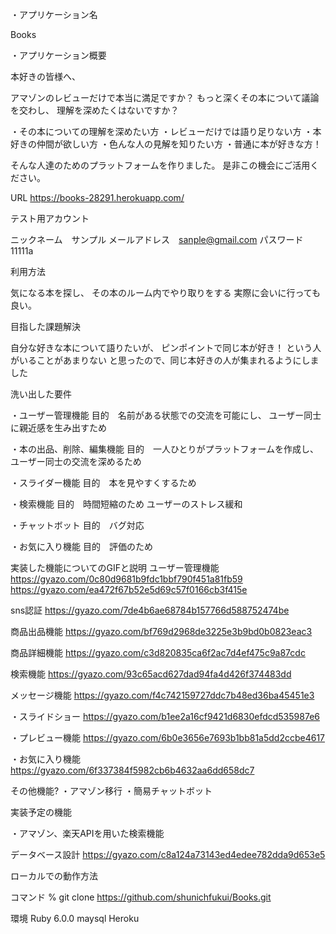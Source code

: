 ・アプリケーション名	

 Books

・アプリケーション概要  

本好きの皆様へ、

アマゾンのレビューだけで本当に満足ですか？
もっと深くその本について議論を交わし、
理解を深めたくはないですか？

・その本についての理解を深めたい方
・レビューだけでは語り足りない方
・本好きの仲間が欲しい方
・色んな人の見解を知りたい方
・普通に本が好きな方！

そんな人達のためのプラットフォームを作りました。
是非この機会にご活用ください。


URL https://books-28291.herokuapp.com/


テスト用アカウント

ニックネーム　サンプル
メールアドレス　sanple@gmail.com
パスワード 11111a


利用方法

気になる本を探し、
その本のルーム内でやり取りをする
実際に会いに行っても良い。


目指した課題解決

自分な好きな本について語りたいが、
ピンポイントで同じ本が好き！
という人がいることがあまりない
と思ったので、同じ本好きの人が集まれるようにしました


洗い出した要件

・ユーザー管理機能
目的　名前がある状態での交流を可能にし、
ユーザー同士に親近感を生み出すため

・本の出品、削除、編集機能
目的　一人ひとりがプラットフォームを作成し、
ユーザー同士の交流を深めるため

・スライダー機能
目的　本を見やすくするため

・検索機能
目的　時間短縮のため
ユーザーのストレス緩和

・チャットボット
目的　バグ対応

・お気に入り機能
目的　評価のため


実装した機能についてのGIFと説明
ユーザー管理機能
https://gyazo.com/0c80d9681b9fdc1bbf790f451a81fb59
https://gyazo.com/ea472f67b52e5d69c57f0166cb3f415e

sns認証
https://gyazo.com/7de4b6ae68784b157766d588752474be

商品出品機能
https://gyazo.com/bf769d2968de3225e3b9bd0b0823eac3


商品詳細機能
https://gyazo.com/c3d820835ca6f2ac7d4ef475c9a87cdc

検索機能
https://gyazo.com/93c65acd627dad94fa4d426f374483dd

メッセージ機能
https://gyazo.com/f4c742159727ddc7b48ed36ba45451e3

・スライドショー
https://gyazo.com/b1ee2a16cf9421d6830efdcd535987e6

・プレビュー機能
https://gyazo.com/6b0e3656e7693b1bb81a5dd2ccbe4617

・お気に入り機能
https://gyazo.com/6f337384f5982cb6b4632aa6dd658dc7


その他機能?
・アマゾン移行
・簡易チャットボット


実装予定の機能

・アマゾン、楽天APIを用いた検索機能




データベース設計
https://gyazo.com/c8a124a73143ed4edee782dda9d653e5


ローカルでの動作方法

コマンド
% git clone https://github.com/shunichfukui/Books.git



環境
Ruby  6.0.0
maysql
Heroku